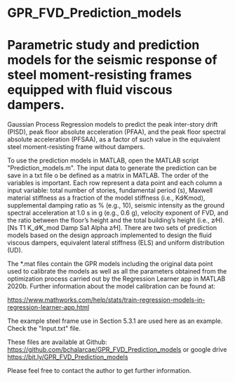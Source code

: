 # GPR_FVD_Prediction_models
# Parametric study and prediction models for the seismic response of steel moment-resisting frames equipped with fluid viscous dampers.

Gaussian Process Regression models to predict the peak inter-story drift (PISD),
peak floor absolute acceleration (PFAA), and the peak floor spectral absolute acceleration (PFSAA),
as a factor of such value in the equivalent steel moment-resisting frame without dampers.

To use the prediction models in MATLAB, open the MATLAB script "Prediction_models.m".
The input data to generate the prediction can be save in a txt file o be defined as a matrix in MATLAB.
The order of the variables is important. Each row represent a data point and each column a input variable:
total number of stories, fundamental period (s), Maxwell material stiffness as a fraction of the model stiffness (i.e., Kd⁄Kmod), supplemental damping ratio as % (e.g., 10), seismic intensity as the ground spectral acceleration at 1.0 s in g (e.g., 0.6 g), velocity exponent of FVD, and the ratio between the floor’s height and the total building’s height (i.e., z⁄H). [Ns T1 K_d⁄K_mod  Damp Sa1 Alpha z⁄H]. There are two sets of prediction models based on the design approach implemented to design the fluid viscous dampers, equivalent lateral stiffness (ELS) and uniform distribution (UD).

The *.mat files contain the GPR models including the original data point used to calibrate the models as well as all the parameters obtained
from the optimization process carried out by the Regression Learner app in MATLAB 2020b. Further information about the model calibration can be found at:

https://www.mathworks.com/help/stats/train-regression-models-in-regression-learner-app.html

The example steel frame use in Section 5.3.1 are used here as an example. Check the "Input.txt" file.

These files are available at Github:
https://github.com/bchalarcae/GPR_FVD_Prediction_models
or google drive
https://bit.ly/GPR_FVD_Prediction_models

Please feel free to contact the author to get further information.

